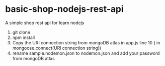 # basic-shop-nodejs-rest-api
A simple shop rest api for learn nodejs

1) git clone
2) npm install
3) Copy the URI connection string from mongoDB atlas in app.js line 10 ( in mongoose.connect(URI connection string))
4) rename sample.nodemon.json to nodemon.json and add your password from mongoDB atlas

